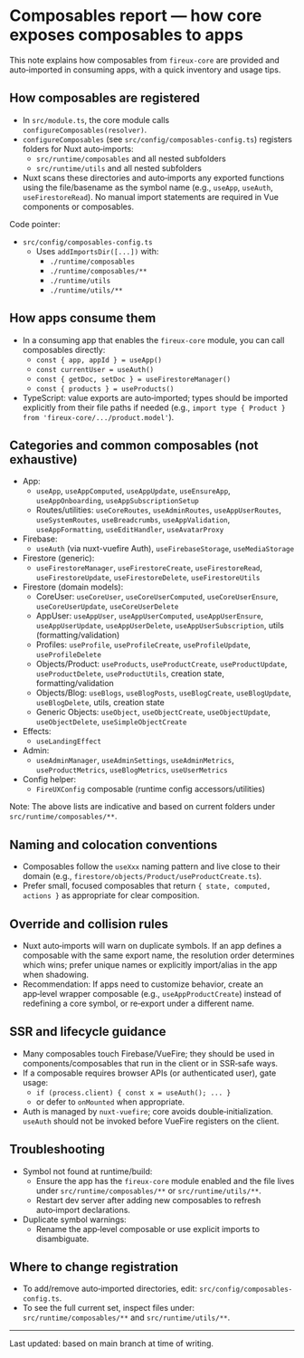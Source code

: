 # Composables report — how core exposes composables to apps

This note explains how composables from `fireux-core` are provided and auto‑imported in consuming apps, with a quick inventory and usage tips.

## How composables are registered

- In `src/module.ts`, the core module calls `configureComposables(resolver)`.
- `configureComposables` (see `src/config/composables-config.ts`) registers folders for Nuxt auto‑imports:
  - `src/runtime/composables` and all nested subfolders
  - `src/runtime/utils` and all nested subfolders
- Nuxt scans these directories and auto‑imports any exported functions using the file/basename as the symbol name (e.g., `useApp`, `useAuth`, `useFirestoreRead`). No manual import statements are required in Vue components or composables.

Code pointer:

- `src/config/composables-config.ts`
  - Uses `addImportsDir([...])` with:
    - `./runtime/composables`
    - `./runtime/composables/**`
    - `./runtime/utils`
    - `./runtime/utils/**`

## How apps consume them

- In a consuming app that enables the `fireux-core` module, you can call composables directly:
  - `const { app, appId } = useApp()`
  - `const currentUser = useAuth()`
  - `const { getDoc, setDoc } = useFirestoreManager()`
  - `const { products } = useProducts()`
- TypeScript: value exports are auto‑imported; types should be imported explicitly from their file paths if needed (e.g., `import type { Product } from 'fireux-core/.../product.model'`).

## Categories and common composables (not exhaustive)

- App:
  - `useApp`, `useAppComputed`, `useAppUpdate`, `useEnsureApp`, `useAppOnboarding`, `useAppSubscriptionSetup`
  - Routes/utilities: `useCoreRoutes`, `useAdminRoutes`, `useAppUserRoutes`, `useSystemRoutes`, `useBreadcrumbs`, `useAppValidation`, `useAppFormatting`, `useEditHandler`, `useAvatarProxy`
- Firebase:
  - `useAuth` (via nuxt-vuefire Auth), `useFirebaseStorage`, `useMediaStorage`
- Firestore (generic):
  - `useFirestoreManager`, `useFirestoreCreate`, `useFirestoreRead`, `useFirestoreUpdate`, `useFirestoreDelete`, `useFirestoreUtils`
- Firestore (domain models):
  - CoreUser: `useCoreUser`, `useCoreUserComputed`, `useCoreUserEnsure`, `useCoreUserUpdate`, `useCoreUserDelete`
  - AppUser: `useAppUser`, `useAppUserComputed`, `useAppUserEnsure`, `useAppUserUpdate`, `useAppUserDelete`, `useAppUserSubscription`, utils (formatting/validation)
  - Profiles: `useProfile`, `useProfileCreate`, `useProfileUpdate`, `useProfileDelete`
  - Objects/Product: `useProducts`, `useProductCreate`, `useProductUpdate`, `useProductDelete`, `useProductUtils`, creation state, formatting/validation
  - Objects/Blog: `useBlogs`, `useBlogPosts`, `useBlogCreate`, `useBlogUpdate`, `useBlogDelete`, utils, creation state
  - Generic Objects: `useObject`, `useObjectCreate`, `useObjectUpdate`, `useObjectDelete`, `useSimpleObjectCreate`
- Effects:
  - `useLandingEffect`
- Admin:
  - `useAdminManager`, `useAdminSettings`, `useAdminMetrics`, `useProductMetrics`, `useBlogMetrics`, `useUserMetrics`
- Config helper:
  - `FireUXConfig` composable (runtime config accessors/utilities)

Note: The above lists are indicative and based on current folders under `src/runtime/composables/**`.

## Naming and colocation conventions

- Composables follow the `useXxx` naming pattern and live close to their domain (e.g., `firestore/objects/Product/useProductCreate.ts`).
- Prefer small, focused composables that return `{ state, computed, actions }` as appropriate for clear composition.

## Override and collision rules

- Nuxt auto‑imports will warn on duplicate symbols. If an app defines a composable with the same export name, the resolution order determines which wins; prefer unique names or explicitly import/alias in the app when shadowing.
- Recommendation: If apps need to customize behavior, create an app‑level wrapper composable (e.g., `useAppProductCreate`) instead of redefining a core symbol, or re‑export under a different name.

## SSR and lifecycle guidance

- Many composables touch Firebase/VueFire; they should be used in components/composables that run in the client or in SSR‑safe ways.
- If a composable requires browser APIs (or authenticated user), gate usage:
  - `if (process.client) { const x = useAuth(); ... }`
  - or defer to `onMounted` when appropriate.
- Auth is managed by `nuxt-vuefire`; core avoids double‑initialization. `useAuth` should not be invoked before VueFire registers on the client.

## Troubleshooting

- Symbol not found at runtime/build:
  - Ensure the app has the `fireux-core` module enabled and the file lives under `src/runtime/composables/**` or `src/runtime/utils/**`.
  - Restart dev server after adding new composables to refresh auto‑import declarations.
- Duplicate symbol warnings:
  - Rename the app‑level composable or use explicit imports to disambiguate.

## Where to change registration

- To add/remove auto‑imported directories, edit: `src/config/composables-config.ts`.
- To see the full current set, inspect files under: `src/runtime/composables/**` and `src/runtime/utils/**`.

---

Last updated: based on main branch at time of writing.

